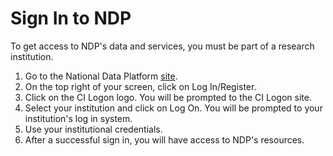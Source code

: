 # Sign In to NDP

To get access to NDP's data and services, you must be part of a research institution.

1. Go to the National Data Platform [site](https://nationaldataplatform.org/). 
2. On the top right of your screen, click on Log In/Register. 
3. Click on the CI Logon logo. You will be prompted to the CI Logon site.
4. Select your institution and click on Log On. You will be prompted to your institution's log in system.
5. Use your institutional credentials.
6. After a successful sign in, you will have access to NDP's resources. 